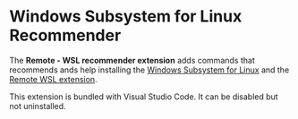# Windows Subsystem for Linux Recommender

The **Remote - WSL recommender extension** adds commands that recommends ands help installing the [Windows Subsystem for Linux](https://docs.microsoft.com/en-us/windows/wsl) and the [Remote WSL extension](https://marketplace.visualstudio.com/items?itemName=ms-vscode-remote.remote-wsl).

This extension is bundled with Visual Studio Code. It can be disabled but not uninstalled.
